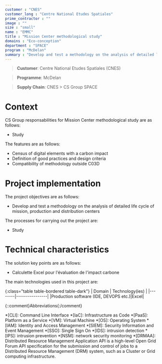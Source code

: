 ```yaml
---
customer : "CNES"
customer_long : "Centre National Etudes Spatiales"
prime_contractor : ""
image : ""
size : "small"
name : "EMMC"
title : "Mission Center methodological study"
domains : "Eco-conception"
department : "SPACE"
program : "McDelan"
summary : "Develop and test a methodology on the analysis of detailed life cycle of mission, production and distribution centers"
---
```


> __Customer__\: Centre National Etudes Spatiales (CNES)

> __Programme__\: McDelan

> __Supply Chain__\: CNES >  CS Group SPACE


# Context


CS Group responsabilities for Mission Center methodological study are as follows:
* Study



The features are as follows:
* Census of digital elements with a carbon impact
* Definition of good practices and design criteria
* Compatibility of methodology outside C03D

# Project implementation

The project objectives are as follows:
* Develop and test a methodology on the analysis of detailed life cycle of mission, production and distribution centers

The processes for carrying out the project are:
* Study

# Technical characteristics

The solution key points are as follows:
* Calculette Excel pour l'évaluation de l'impact carbone



The main technologies used in this project are:

{:class="table table-bordered table-dark"}
| Domain | Technology(ies) |
|--------|----------------|
|Production software (IDE, DEVOPS etc.)|Excel|



{::comment}Abbreviations{:/comment}

*[CLI]: Command Line Interface
*[IaC]: Infrastructure as Code
*[PaaS]: Platform as a Service
*[VM]: Virtual Machine
*[OS]: Operating System
*[IAM]: Identity and Access Management
*[SIEM]: Security Information and Event Management
*[SSO]: Single Sign On
*[IDS]: intrusion detection
*[IPS]: intrusion prevention
*[NSM]: network security monitoring
*[DRMAA]: Distributed Resource Management Application API is a high-level Open Grid Forum API specification for the submission and control of jobs to a Distributed Resource Management (DRM) system, such as a Cluster or Grid computing infrastructure.

